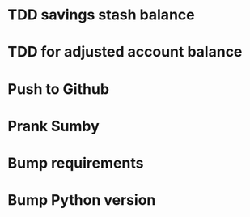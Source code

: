 # TDD savings stash balance

# TDD for adjusted account balance

# Push to Github

# Prank Sumby

# Bump requirements

# Bump Python version